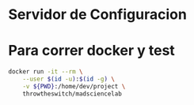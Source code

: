 # Servidor de Configuracion


# Para correr docker y test 
```bash
docker run -it --rm \
    --user $(id -u):$(id -g) \
    -v ${PWD}:/home/dev/project \
    throwtheswitch/madsciencelab

```
